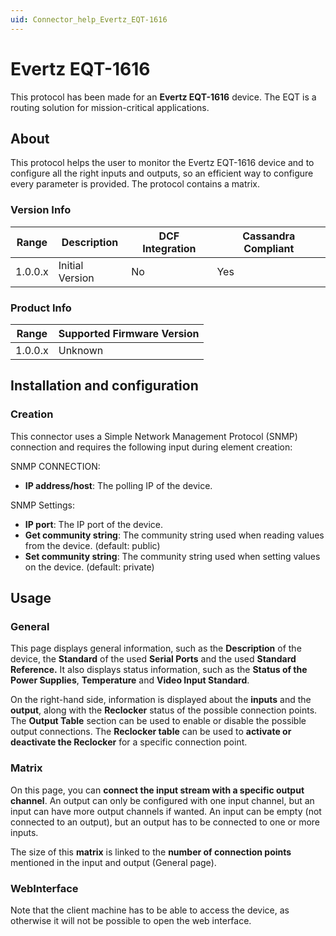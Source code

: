 ```yaml
---
uid: Connector_help_Evertz_EQT-1616
---
```


# Evertz EQT-1616

This protocol has been made for an **Evertz EQT-1616** device. The EQT is a routing solution for mission-critical applications.

## About

This protocol helps the user to monitor the Evertz EQT-1616 device and to configure all the right inputs and outputs, so an efficient way to configure every parameter is provided. The protocol contains a matrix.

### Version Info

| Range | Description | DCF Integration | Cassandra Compliant |
|------------------|-----------------|---------------------|-------------------------|
| 1.0.0.x          | Initial Version | No                  | Yes                     |

### Product Info

| Range | Supported Firmware Version |
|------------------|-----------------------------|
| 1.0.0.x          | Unknown                     |

## Installation and configuration

### Creation

This connector uses a Simple Network Management Protocol (SNMP) connection and requires the following input during element creation:

SNMP CONNECTION:

- **IP address/host**: The polling IP of the device.

SNMP Settings:

- **IP port**: The IP port of the device.
- **Get community string**: The community string used when reading values from the device. (default: public)
- **Set community string**: The community string used when setting values on the device. (default: private)

## Usage

### General

This page displays general information, such as the **Description** of the device, the **Standard** of the used **Serial Ports** and the used **Standard Reference.** It also displays status information, such as the **Status of the Power Supplies**, **Temperature** and **Video Input Standard**.

On the right-hand side, information is displayed about the **inputs** and the **output**, along with the **Reclocker** status of the possible connection points. The **Output Table** section can be used to enable or disable the possible output connections. The **Reclocker table** can be used to **activate or deactivate the Reclocker** for a specific connection point.

### Matrix

On this page, you can **connect the input stream with a specific output channel**. An output can only be configured with one input channel, but an input can have more output channels if wanted. An input can be empty (not connected to an output), but an output has to be connected to one or more inputs.

The size of this **matrix** is linked to the **number of connection points** mentioned in the input and output (General page).

### WebInterface

Note that the client machine has to be able to access the device, as otherwise it will not be possible to open the web interface.
